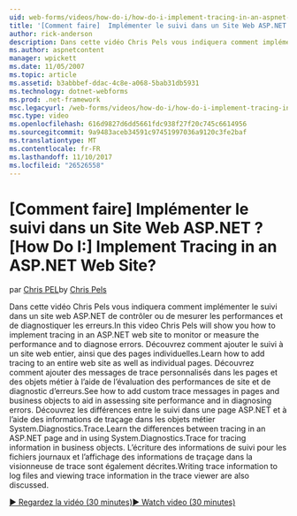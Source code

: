 ```yaml
---
uid: web-forms/videos/how-do-i/how-do-i-implement-tracing-in-an-aspnet-web-site
title: '[Comment faire]  Implémenter le suivi dans un Site Web ASP.NET ? | Microsoft Docs'
author: rick-anderson
description: Dans cette vidéo Chris Pels vous indiquera comment implémenter le suivi dans un site web ASP.NET de contrôler ou de mesurer les performances et de diagnostiquer les erreurs. En savoir plus ho...
ms.author: aspnetcontent
manager: wpickett
ms.date: 11/05/2007
ms.topic: article
ms.assetid: b3abbbef-ddac-4c8e-a068-5bab31db5931
ms.technology: dotnet-webforms
ms.prod: .net-framework
msc.legacyurl: /web-forms/videos/how-do-i/how-do-i-implement-tracing-in-an-aspnet-web-site
msc.type: video
ms.openlocfilehash: 616d9827d6dd5661fdc938f27f20c745c6614956
ms.sourcegitcommit: 9a9483aceb34591c97451997036a9120c3fe2baf
ms.translationtype: MT
ms.contentlocale: fr-FR
ms.lasthandoff: 11/10/2017
ms.locfileid: "26526558"
---
```

<a name="how-do-i--implement-tracing-in-an-aspnet-web-site"></a><span data-ttu-id="ae3a4-105">[Comment faire]  Implémenter le suivi dans un Site Web ASP.NET ?</span><span class="sxs-lookup"><span data-stu-id="ae3a4-105">[How Do I:]  Implement Tracing in an ASP.NET Web Site?</span></span>
====================
<span data-ttu-id="ae3a4-106">par [Chris PEL](https://twitter.com/chrispels)</span><span class="sxs-lookup"><span data-stu-id="ae3a4-106">by [Chris Pels](https://twitter.com/chrispels)</span></span>

<span data-ttu-id="ae3a4-107">Dans cette vidéo Chris Pels vous indiquera comment implémenter le suivi dans un site web ASP.NET de contrôler ou de mesurer les performances et de diagnostiquer les erreurs.</span><span class="sxs-lookup"><span data-stu-id="ae3a4-107">In this video Chris Pels will show you how to implement tracing in an ASP.NET web site to monitor or measure the performance and to diagnose errors.</span></span> <span data-ttu-id="ae3a4-108">Découvrez comment ajouter le suivi à un site web entier, ainsi que des pages individuelles.</span><span class="sxs-lookup"><span data-stu-id="ae3a4-108">Learn how to add tracing to an entire web site as well as individual pages.</span></span> <span data-ttu-id="ae3a4-109">Découvrez comment ajouter des messages de trace personnalisés dans les pages et des objets métier à l’aide de l’évaluation des performances de site et de diagnostic d’erreurs.</span><span class="sxs-lookup"><span data-stu-id="ae3a4-109">See how to add custom trace messages in pages and business objects to aid in assessing site performance and in diagnosing errors.</span></span> <span data-ttu-id="ae3a4-110">Découvrez les différences entre le suivi dans une page ASP.NET et à l’aide des informations de traçage dans les objets métier System.Diagnostics.Trace.</span><span class="sxs-lookup"><span data-stu-id="ae3a4-110">Learn the differences between tracing in an ASP.NET page and in using System.Diagnostics.Trace for tracing information in business objects.</span></span> <span data-ttu-id="ae3a4-111">L’écriture des informations de suivi pour les fichiers journaux et l’affichage des informations de traçage dans la visionneuse de trace sont également décrites.</span><span class="sxs-lookup"><span data-stu-id="ae3a4-111">Writing trace information to log files and viewing trace information in the trace viewer are also discussed.</span></span>

[<span data-ttu-id="ae3a4-112">&#9654; Regardez la vidéo (30 minutes)</span><span class="sxs-lookup"><span data-stu-id="ae3a4-112">&#9654; Watch video (30 minutes)</span></span>](https://channel9.msdn.com/Blogs/ASP-NET-Site-Videos/how-do-i-implement-tracing-in-an-aspnet-web-site)

